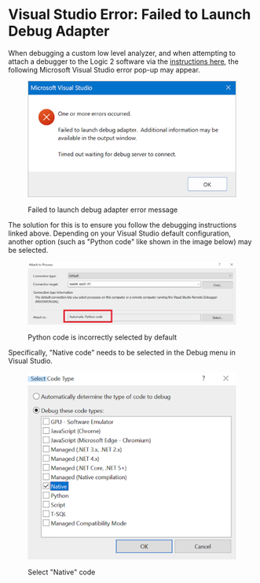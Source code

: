 # Visual Studio Error: Failed to Launch Debug Adapter

When debugging a custom low level analyzer, and when attempting to attach a debugger to the Logic 2 software via the [instructions here](https://github.com/saleae/SampleAnalyzer/blob/master/readme.md#debugging), the following Microsoft Visual Studio error pop-up may appear.

<figure><img src="../.gitbook/assets/imageedit_6_9672223230.png" alt=""><figcaption><p>Failed to launch debug adapter error message</p></figcaption></figure>

The solution for this is to ensure you follow the debugging instructions linked above. Depending on your Visual Studio default configuration, another option (such as "Python code" like shown in the image below) may be selected.

<figure><img src="../.gitbook/assets/Screenshot 2023-03-03 at 6.13.14 PM.png" alt=""><figcaption><p>Python code is incorrectly selected by default</p></figcaption></figure>

Specifically, "Native code" needs to be selected in the Debug menu in Visual Studio.

<figure><img src="../.gitbook/assets/Screenshot 2023-03-03 at 6.14.46 PM.png" alt=""><figcaption><p>Select "Native" code</p></figcaption></figure>



